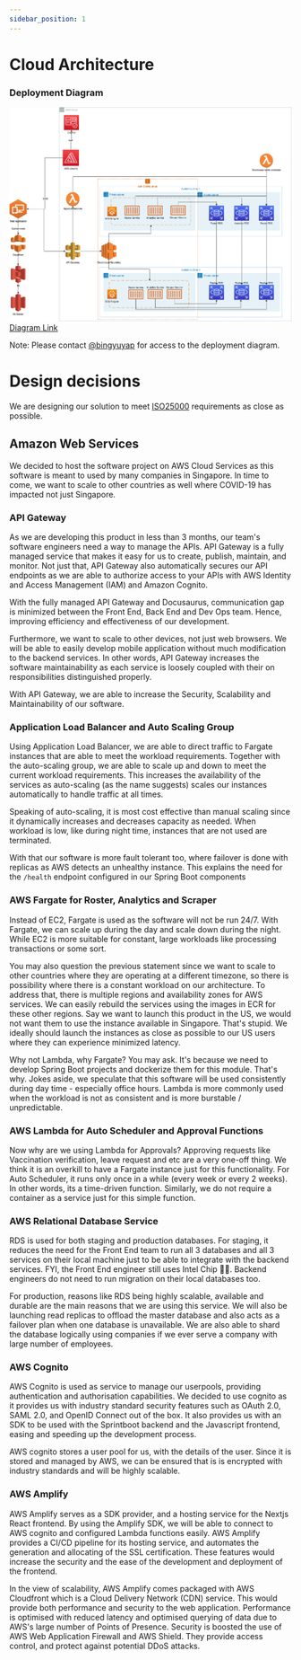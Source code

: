 ```yaml
---
sidebar_position: 1
---
```


# Cloud Architecture

### Deployment Diagram
![Diagram](/img/architecture-diagram.png)
[Diagram Link](https://app.diagrams.net/#G1Zng3hRo18A9IQyPTjcUSw1GeiGrXKw0I)

Note: Please contact [@bingyuyap](https://github.com/bingyuyap) for access to the deployment diagram.

# Design decisions
We are designing our solution to meet [ISO25000](http://iso25000.com/index.php/en/iso-25000-standards/iso-25010) requirements as close as possible. 
## Amazon Web Services
We decided to host the software project on AWS Cloud Services as this software is meant to used by many companies in Singapore. In time to come, we want to scale to other countries as well where COVID-19 has impacted not just Singapore. 

### API Gateway 
As we are developing this product in less than 3 months, our team's software engineers need a way to manage the APIs. API Gateway is a fully managed service that makes it easy for us to create, publish, maintain, and monitor. Not just that, API Gateway also automatically secures our API endpoints as we are able to authorize access to your APIs with AWS Identity and Access Management (IAM) and Amazon Cognito.

With the fully managed API Gateway and Docusaurus, communication gap is minimized between the Front End, Back End and Dev Ops team. Hence, improving efficiency and effectiveness of our development. 

Furthermore, we want to scale to other devices, not just web browsers. We will be able to easily develop mobile application without much modification to the backend services. In other words, API Gateway increases the software maintainability as each service is loosely coupled with their on responsibilities distinguished properly. 

With API Gateway, we are able to increase the Security, Scalability and Maintainability of our software.

### Application Load Balancer and Auto Scaling Group
Using Application Load Balancer, we are able to direct traffic to Fargate instances that are able to meet the workload requirements. Together with the auto-scaling group, we are able to scale up and down to meet the current workload requirements. This increases the availability of the services as auto-scaling (as the name suggests) scales our instances automatically to handle traffic at all times. 

Speaking of auto-scaling, it is most cost effective than manual scaling since it dynamically increases and decreases capacity as needed. When workload is low, like during night time, instances that are not used are terminated. 

With that our software is more fault tolerant too, where failover is done with replicas as AWS detects an unhealthy instance. This explains the need for the `/health` endpoint configured in our Spring Boot components    

### AWS Fargate for Roster, Analytics and Scraper
Instead of EC2, Fargate is used as the software will not be run 24/7. With Fargate, we can scale up during the day and scale down during the night. While EC2 is more suitable for constant, large workloads like processing transactions or some sort. 

You may also question the previous statement since we want to scale to other countries where they are operating at a different timezone, so there is possibility where there is a constant workload on our architecture. To address that, there is multiple regions and availability zones for AWS services. We can easily rebuild the services using the images in ECR for these other regions. Say we want to launch this product in the US, we would not want them to use the instance available in Singapore. That's stupid. We ideally should launch the instances as close as possible to our US users where they can experience minimized latency.

Why not Lambda, why Fargate? You may ask. It's because we need to develop Spring Boot projects and dockerize them for this module. That's why. Jokes aside, we speculate that this software will be used consistently during day time - especially office hours. Lambda is more commonly used when the workload is not as consistent and is more burstable / unpredictable.

### AWS Lambda for Auto Scheduler and Approval Functions
Now why are we using Lambda for Approvals? Approving requests like Vaccination verification, leave request and etc are a very one-off thing. We think it is an overkill to have a Fargate instance just for this functionality. For Auto Scheduler, it runs only once in a while (every week or every 2 weeks). In other words, its a time-driven function. Similarly, we do not require a container as a service just for this simple function.

### AWS Relational Database Service
RDS is used for both staging and production databases. For staging, it reduces the need for the Front End team to run all 3 databases and all 3 services on their local machine just to be able to integrate with the backend services. FYI, the Front End engineer still uses Intel Chip 🤷‍♂️. Backend engineers do not need to run migration on their local databases too.

For production, reasons like RDS being highly scalable, available and durable are the main reasons that we are using this service. We will also be launching read replicas to offload the master database and also acts as a failover plan when one database is unavailable. We are also able to shard the database logically using companies if we ever serve a company with large number of employees.

### AWS Cognito
AWS Cognito is used as service to manage our userpools, providing authentication and authorisation capabilities. We decided to use cognito as it provides us with industry standard security features such as OAuth 2.0, SAML 2.0, and OpenID Connect out of the box. It also provides us with an SDK to be used with the Sprintboot backend and the Javascript frontend, easing and speeding up the development process. 

AWS cognito stores a user pool for us, with the details of the user. Since it is stored and managed by AWS, we can be ensured that is is encrypted with industry standards and will be highly scalable. 

### AWS Amplify
AWS Amplify serves as a SDK provider, and a hosting service for the Nextjs React frontend. By using the Amplify SDK, we will be able to connect to AWS cognito and configured Lambda functions easily. AWS Amplify provides a CI/CD pipeline for its hosting service, and automates the generation and allocating of the SSL certification. These features would increase the security and the ease of the development and deployment of the frontend.

In the view of scalability, AWS Amplify comes packaged with AWS Cloudfront which is a Cloud Delivery Network (CDN) service. This would provide both performance and security to the web application. Performance is optimised with reduced latency and optimised querying of data due to AWS's large number of Points of Presence. Security is boosted the use of AWS Web Application Firewall and AWS Shield. They provide access control, and protect against potential DDoS attacks.